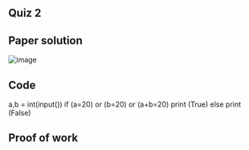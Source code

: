 ## Quiz 2

## Paper solution
![image](https://github.com/user-attachments/assets/b38dc937-13ba-4251-a195-74b373ac7c1c)

## Code
a,b = int(input())
if (a=20) or (b=20) or (a+b=20)
print (True)
else
print (False)
## Proof of work

